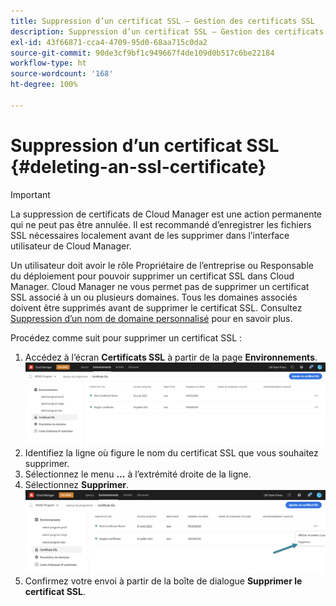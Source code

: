 ```yaml
---
title: Suppression d’un certificat SSL – Gestion des certificats SSL
description: Suppression d’un certificat SSL – Gestion des certificats SSL
exl-id: 43f66871-cca4-4709-95d0-68aa715c0da2
source-git-commit: 90de3cf9bf1c949667f4de109d0b517c6be22184
workflow-type: ht
source-wordcount: '168'
ht-degree: 100%

---
```


# Suppression d’un certificat SSL {#deleting-an-ssl-certificate}

>[!IMPORTANT]
>La suppression de certificats de Cloud Manager est une action permanente qui ne peut pas être annulée. Il est recommandé d’enregistrer les fichiers SSL nécessaires localement avant de les supprimer dans l’interface utilisateur de Cloud Manager.

Un utilisateur doit avoir le rôle Propriétaire de l’entreprise ou Responsable du déploiement pour pouvoir supprimer un certificat SSL dans Cloud Manager. Cloud Manager ne vous permet pas de supprimer un certificat SSL associé à un ou plusieurs domaines. Tous les domaines associés doivent être supprimés avant de supprimer le certificat SSL. Consultez [Suppression d’un nom de domaine personnalisé](/help/implementing/cloud-manager/custom-domain-names/delete-custom-domain-name.md) pour en savoir plus.

Procédez comme suit pour supprimer un certificat SSL :

1. Accédez à l’écran **Certificats SSL** à partir de la page **Environnements**.
   ![](/help/implementing/cloud-manager/assets/ssl/ssl-cert-3.png)
1. Identifiez la ligne où figure le nom du certificat SSL que vous souhaitez supprimer.
1. Sélectionnez le menu **...** à l’extrémité droite de la ligne.
1. Sélectionnez **Supprimer**.
   ![](/help/implementing/cloud-manager/assets/ssl/ssl-cert-delete01.png)
1. Confirmez votre envoi à partir de la boîte de dialogue **Supprimer le certificat SSL**.
